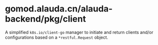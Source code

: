 # gomod.alauda.cn/alauda-backend/pkg/client

A simplified `k8s.io/client-go` manager to initiate and return clients and/or configurations based on a `*restful.Request` object.